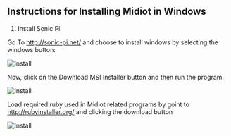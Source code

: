 ## Instructions for Installing Midiot in Windows

1) Install Sonic Pi 

Go To http://sonic-pi.net/ and choose to install windows by selecting the windows button:

![Install](https://github.com/mojoD/midiloops/blob/master/zzz%20-%20sonicpiload1.png)








Now, click on the Download MSI Installer button and then run the program.



![Install](https://github.com/mojoD/midiloops/blob/master/zzz-%20sonicpiload2.png)








Load required ruby used in Midiot related programs by goint to http://rubyinstaller.org/ and clicking the download button



![Install](https://github.com/mojoD/midiloops/blob/master/zzz-%20sonicpiload2.png)
